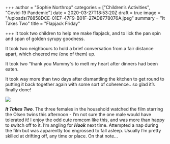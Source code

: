 +++
author = "Sophie Northrop"
categories = ["Children’s Activities", "Covid-19 Pandemic"]
date = 2020-03-27T18:53:20Z
draft = true
image = "/uploads/78858DCE-01E7-47F9-B01F-27AD8778076A.jpeg"
summary = "It Takes Two"
title = "Flapjack Friday"

+++
It took two children to help me make flapjack, and to lick the pan spin and span of golden syrupy goodness.

It took two neighbours to hold a brief conversation from a fair distance apart, which cheered me (one of them) up.

It took two “thank you Mummy”s to melt my heart after dinners had been eaten.

It took way more than two days after dismantling the kitchen to get round to putting it back together again with some sort of coherence.. so glad it’s finally done!

![](/uploads/C87451EC-A7E0-48D1-8A99-C7C1FA51BAED.jpeg)

**_It Takes Two_**. The three females in the household watched the film starring the Olsen twins this afternoon - I’m not sure the one male would have tolerated it! I enjoy the odd cute romcom like this, and was more than happy to switch off to it. I’m angling for **_Hook_** next time. Attempted a nap during the film but was apparently too engrossed to fall asleep. Usually I’m pretty skilled at drifting off, any time or place. On that note...